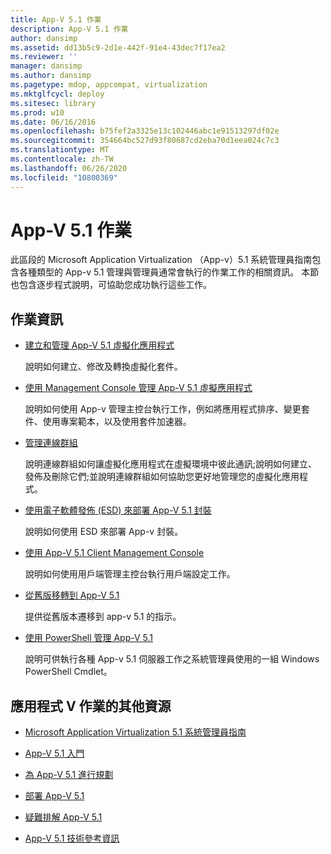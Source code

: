 ```yaml
---
title: App-V 5.1 作業
description: App-V 5.1 作業
author: dansimp
ms.assetid: dd13b5c9-2d1e-442f-91e4-43dec7f17ea2
ms.reviewer: ''
manager: dansimp
ms.author: dansimp
ms.pagetype: mdop, appcompat, virtualization
ms.mktglfcycl: deploy
ms.sitesec: library
ms.prod: w10
ms.date: 06/16/2016
ms.openlocfilehash: b75fef2a3325e13c102446abc1e91513297df02e
ms.sourcegitcommit: 354664bc527d93f80687cd2eba70d1eea024c7c3
ms.translationtype: MT
ms.contentlocale: zh-TW
ms.lasthandoff: 06/26/2020
ms.locfileid: "10800369"
---
```

# App-V 5.1 作業


此區段的 Microsoft Application Virtualization （App-v）5.1 系統管理員指南包含各種類型的 App-v 5.1 管理與管理員通常會執行的作業工作的相關資訊。 本節也包含逐步程式說明，可協助您成功執行這些工作。

## 作業資訊


-   [建立和管理 App-V 5.1 虛擬化應用程式](creating-and-managing-app-v-51-virtualized-applications.md)

    說明如何建立、修改及轉換虛擬化套件。

-   [使用 Management Console 管理 App-V 5.1 虛擬應用程式](administering-app-v-51-virtual-applications-by-using-the-management-console.md)

    說明如何使用 App-v 管理主控台執行工作，例如將應用程式排序、變更套件、使用專案範本，以及使用套件加速器。

-   [管理連線群組](managing-connection-groups51.md)

    說明連線群組如何讓虛擬化應用程式在虛擬環境中彼此通訊;說明如何建立、發佈及刪除它們;並說明連線群組如何協助您更好地管理您的虛擬化應用程式。

-   [使用電子軟體發佈 (ESD) 來部署 App-V 5.1 封裝](deploying-app-v-51-packages-by-using-electronic-software-distribution--esd-.md)

    說明如何使用 ESD 來部署 App-v 封裝。

-   [使用 App-V 5.1 Client Management Console](using-the-app-v-51-client-management-console.md)

    說明如何使用用戶端管理主控台執行用戶端設定工作。

-   [從舊版移轉到 App-V 5.1](migrating-to-app-v-51-from-a-previous-version.md)

    提供從舊版本遷移到 app-v 5.1 的指示。

-   [使用 PowerShell 管理 App-V 5.1](administering-app-v-51-by-using-powershell.md)

    說明可供執行各種 App-v 5.1 伺服器工作之系統管理員使用的一組 Windows PowerShell Cmdlet。






## 應用程式 V 作業的其他資源


-   [Microsoft Application Virtualization 5.1 系統管理員指南](microsoft-application-virtualization-51-administrators-guide.md)

-   [App-V 5.1 入門](getting-started-with-app-v-51.md)

-   [為 App-V 5.1 進行規劃](planning-for-app-v-51.md)

-   [部署 App-V 5.1](deploying-app-v-51.md)

-   [疑難排解 App-V 5.1](troubleshooting-app-v-51.md)

-   [App-V 5.1 技術參考資訊](technical-reference-for-app-v-51.md)

 

 





